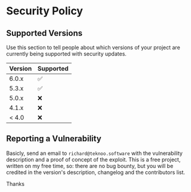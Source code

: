 # Security Policy

## Supported Versions

Use this section to tell people about which versions of your project are
currently being supported with security updates.

| Version | Supported          |
|---------|--------------------|
| 6.0.x   | :white_check_mark: |
| 5.3.x   | :white_check_mark: |
| 5.0.x   | :x:                |
| 4.1.x   | :x:                |
| < 4.0   | :x:                |

## Reporting a Vulnerability

Basicly, send an email to `richard@teknoo.software` with the vulnerability description and a proof of concept of the exploit.
This is a free project, written on my free time, so: there are no bug bounty, but you will be credited in the version's description, changelog and the contributors list.

Thanks
